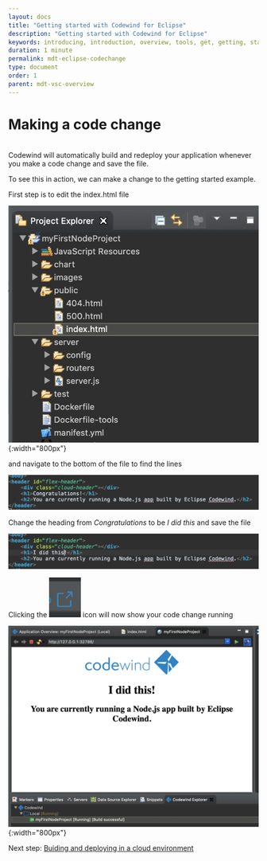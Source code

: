 ```yaml
---
layout: docs
title: "Getting started with Codewind for Eclipse"
description: "Getting started with Codewind for Eclipse"
keywords: introducing, introduction, overview, tools, get, getting, start, started, install, vscode, visual, studio, code, Codewind for VS Code getting started, VS Code Marketplace, VS Code Extensions view, VS Code workspace,installing Codewind for VS Code
duration: 1 minute
permalink: mdt-eclipse-codechange
type: document
order: 1
parent: mdt-vsc-overview
---
```

# Making a code change
<br/>
Codewind will automatically build and redeploy your application whenever you make a code change and save the file.

To see this in action, we can make a change to the getting started example.

First step is to edit the index.html file

![](dist/images/eclipsechangeproject1.png){:width="800px"}

and navigate to the bottom of the file to find the lines

![](dist/images/eclipsechangeproject2.png)

Change the heading from *Congratulations* to be *I did this* and save the file

![](dist/images/eclipsechangeproject3.png)


Clicking the
![](dist/images/eclipseopenprojecticon.png)
icon will now show your code change running

![](dist/images/eclipsechangeproject4.png){:width="800px"}

Next step: [Buiding and deploying in a cloud environment](remote-overview.html)
